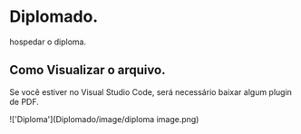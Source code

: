 # Diplomado.
hospedar o diploma.

## Como Visualizar o arquivo.

Se você estiver no Visual Studio Code, será necessário baixar algum plugin de PDF.

!['Diploma'](Diplomado/image/diploma image.png)